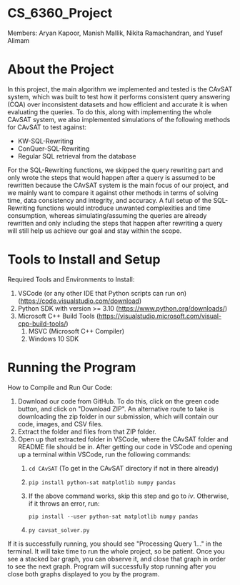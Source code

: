 # CS_6360_Project
Members: Aryan Kapoor, Manish Mallik, Nikita Ramachandran, and Yusef Alimam

# About the Project
In this project, the main algorithm we implemented and tested is the CAvSAT system, which was built to test how it performs consistent query answering (CQA) over inconsistent datasets and how efficient and accurate it is when evaluating the queries. To do this, along with implementing the whole CAvSAT system, we also implemented simulations of the following methods for CAvSAT to test against:
- KW-SQL-Rewriting
- ConQuer-SQL-Rewriting
- Regular SQL retrieval from the database

For the SQL-Rewriting functions, we skipped the query rewriting part and only wrote the steps that would happen after a query is assumed to be rewritten because the CAvSAT system is the main focus of our project, and we mainly want to compare it against other methods in terms of solving time, data consistency and integrity, and accuracy. A full setup of the SQL-Rewriting functions would introduce unwanted complexities and time consumption, whereas simulating/assuming the queries are already rewritten and only including the steps that happen after rewriting a query will still help us achieve our goal and stay within the scope.

# Tools to Install and Setup
Required Tools and Environments to Install:
1. VSCode (or any other IDE that Python scripts can run on) (https://code.visualstudio.com/download)
2. Python SDK with version >= 3.10 (https://www.python.org/downloads/)
3. Microsoft C++ Build Tools (https://visualstudio.microsoft.com/visual-cpp-build-tools/)
   1. MSVC (Microsoft C++ Compiler)
   2. Windows 10 SDK

# Running the Program
How to Compile and Run Our Code:
1. Download our code from GitHub. To do this, click on the green code button, and click on "Download ZIP". An alternative route to take is downloading the zip folder in our submission, which will contain our code, images, and CSV files.
2. Extract the folder and files from that ZIP folder.
3. Open up that extracted folder in VSCode, where the CAvSAT folder and README file should be in. After getting our code in VSCode and opening up a terminal within VSCode, run the following commands:
   1. `cd CAvSAT` (To get in the CAvSAT directory if not in there already)
   2. `pip install python-sat matplotlib numpy pandas` 
   3. If the above command works, skip this step and go to *iv*. Otherwise, if it throws an error, run:
    
      `pip install --user python-sat matplotlib numpy pandas`

   4. `py cavsat_solver.py`

If it is successfully running, you should see "Processing Query 1..." in the terminal. It will take time to run the whole project, so be patient. Once you see a stacked bar graph, you can observe it, and close that graph in order to see the next graph. Program will successfully stop running after you close both graphs displayed to you by the program.
